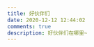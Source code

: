 ```yaml
---
title: 好伙伴们
date: 2020-12-12 12:44:02
comments: true
description: 好伙伴们在哪里~
---
```

<div class="linkpage"><ul id="friendsList"></ul></div>

<script type="text/javascript">
{
    const myFriends = [
        ["https://yochamzheng.github.io/", "https://avatars3.githubusercontent.com/u/39761153?s=64&v=4", "阿虎", "中国微电子行业栋梁之材"],
        ["https://hit-zyc.github.io/", "https://avatars3.githubusercontent.com/u/56548980?s=64&v=4", "驰酱", "生物医学工程治不了脑溢血"],
        ["https://shawlyu.github.io/", "https://avatars.githubusercontent.com/u/34409608?v=4", "晓阳学长", "教练，我想搞机器人"],
        ["https://AlbertFeng.github.io/", "https://avatars.githubusercontent.com/u/63229950?v=4", "冯少", "RoboMaster"]
    ];

    let friendNodes = '';
    while (myFriends.length > 0) {
        const rndNum = Math.floor(Math.random()*myFriends.length);
        friendNodes += `<li><a target="_blank" href="${myFriends[rndNum][0]}"><img src="${myFriends[rndNum][1]}"><h4>${myFriends[rndNum][2]}</h4><p>${myFriends[rndNum][3]}</p></a></li>`;
        myFriends.splice(rndNum, 1);
    }
    document.getElementById("friendsList").innerHTML = friendNodes;
}
</script>
